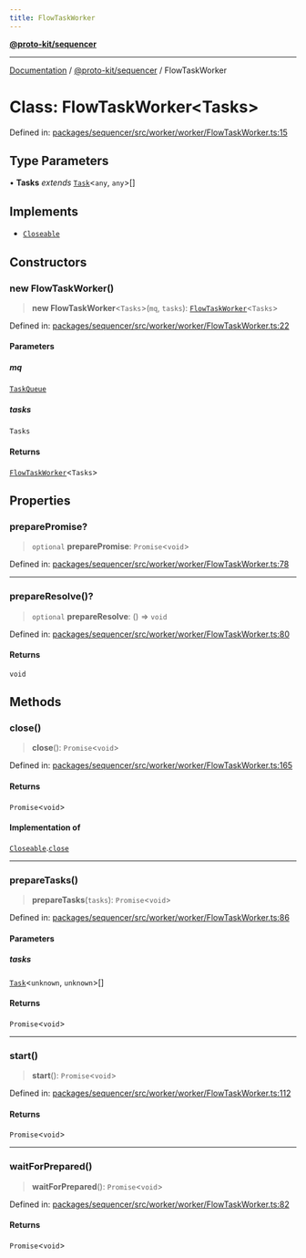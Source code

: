 ```yaml
---
title: FlowTaskWorker
---
```


[**@proto-kit/sequencer**](../README.md)

***

[Documentation](../../../README.md) / [@proto-kit/sequencer](../README.md) / FlowTaskWorker

# Class: FlowTaskWorker\<Tasks\>

Defined in: [packages/sequencer/src/worker/worker/FlowTaskWorker.ts:15](https://github.com/proto-kit/framework/blob/28efa802e3737fc3b77339148b307ef7246f3ef1/packages/sequencer/src/worker/worker/FlowTaskWorker.ts#L15)

## Type Parameters

• **Tasks** *extends* [`Task`](../interfaces/Task.md)\<`any`, `any`\>[]

## Implements

- [`Closeable`](../interfaces/Closeable.md)

## Constructors

### new FlowTaskWorker()

> **new FlowTaskWorker**\<`Tasks`\>(`mq`, `tasks`): [`FlowTaskWorker`](FlowTaskWorker.md)\<`Tasks`\>

Defined in: [packages/sequencer/src/worker/worker/FlowTaskWorker.ts:22](https://github.com/proto-kit/framework/blob/28efa802e3737fc3b77339148b307ef7246f3ef1/packages/sequencer/src/worker/worker/FlowTaskWorker.ts#L22)

#### Parameters

##### mq

[`TaskQueue`](../interfaces/TaskQueue.md)

##### tasks

`Tasks`

#### Returns

[`FlowTaskWorker`](FlowTaskWorker.md)\<`Tasks`\>

## Properties

### preparePromise?

> `optional` **preparePromise**: `Promise`\<`void`\>

Defined in: [packages/sequencer/src/worker/worker/FlowTaskWorker.ts:78](https://github.com/proto-kit/framework/blob/28efa802e3737fc3b77339148b307ef7246f3ef1/packages/sequencer/src/worker/worker/FlowTaskWorker.ts#L78)

***

### prepareResolve()?

> `optional` **prepareResolve**: () => `void`

Defined in: [packages/sequencer/src/worker/worker/FlowTaskWorker.ts:80](https://github.com/proto-kit/framework/blob/28efa802e3737fc3b77339148b307ef7246f3ef1/packages/sequencer/src/worker/worker/FlowTaskWorker.ts#L80)

#### Returns

`void`

## Methods

### close()

> **close**(): `Promise`\<`void`\>

Defined in: [packages/sequencer/src/worker/worker/FlowTaskWorker.ts:165](https://github.com/proto-kit/framework/blob/28efa802e3737fc3b77339148b307ef7246f3ef1/packages/sequencer/src/worker/worker/FlowTaskWorker.ts#L165)

#### Returns

`Promise`\<`void`\>

#### Implementation of

[`Closeable`](../interfaces/Closeable.md).[`close`](../interfaces/Closeable.md#close)

***

### prepareTasks()

> **prepareTasks**(`tasks`): `Promise`\<`void`\>

Defined in: [packages/sequencer/src/worker/worker/FlowTaskWorker.ts:86](https://github.com/proto-kit/framework/blob/28efa802e3737fc3b77339148b307ef7246f3ef1/packages/sequencer/src/worker/worker/FlowTaskWorker.ts#L86)

#### Parameters

##### tasks

[`Task`](../interfaces/Task.md)\<`unknown`, `unknown`\>[]

#### Returns

`Promise`\<`void`\>

***

### start()

> **start**(): `Promise`\<`void`\>

Defined in: [packages/sequencer/src/worker/worker/FlowTaskWorker.ts:112](https://github.com/proto-kit/framework/blob/28efa802e3737fc3b77339148b307ef7246f3ef1/packages/sequencer/src/worker/worker/FlowTaskWorker.ts#L112)

#### Returns

`Promise`\<`void`\>

***

### waitForPrepared()

> **waitForPrepared**(): `Promise`\<`void`\>

Defined in: [packages/sequencer/src/worker/worker/FlowTaskWorker.ts:82](https://github.com/proto-kit/framework/blob/28efa802e3737fc3b77339148b307ef7246f3ef1/packages/sequencer/src/worker/worker/FlowTaskWorker.ts#L82)

#### Returns

`Promise`\<`void`\>
